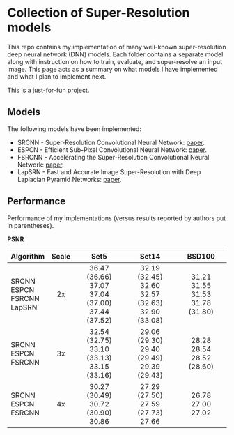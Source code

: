 # Collection of Super-Resolution models
This repo contains my implementation of many well-known super-resolution deep neural network (DNN) models. Each folder contains a separate model along with instruction on how to train, evaluate, and super-resolve an input image. This page acts as a summary on what models I have implemented and what I plan to implement next.

This is a just-for-fun project.

## Models
The following models have been implemented:
* SRCNN - Super-Resolution Convolutional Neural Network: [paper](https://arxiv.org/pdf/1501.00092.pdf).
* ESPCN - Efficient Sub-Pixel Convolutional Neural Network: [paper](https://www.cv-foundation.org/openaccess/content_cvpr_2016/papers/Shi_Real-Time_Single_Image_CVPR_2016_paper.pdf).
* FSRCNN - Accelerating the Super-Resolution Convolutional Neural Network: [paper](https://arxiv.org/pdf/1608.00367.pdf).
* LapSRN - Fast and Accurate Image Super-Resolution with Deep Laplacian Pyramid Networks: [paper](https://arxiv.org/pdf/1710.01992.pdf).

## Performance

Performance of my implementations (versus results reported by authors put in parentheses).

**PSNR**

| Algorithm | Scale | Set5 | Set14 | BSD100 |
| --------- |:-----:|:----:|:-----:|:------:|
| SRCNN <br> ESPCN <br> FSRCNN <br> LapSRN | 2x | 36.47 (36.66) <br> 37.07 <br> 37.04 (37.00) <br> 37.44 (37.52) | 32.19 (32.45) <br> 32.60 <br> 32.57 (32.63) <br> 32.90 (33.08) | 31.21 <br> 31.55 <br> 31.53 <br> 31.78 (31.80) |
| SRCNN<br>ESPCN<br>FSRCNN | 3x | 32.54 (32.75)<br>33.10 (33.13)<br>33.15 (33.16) | 29.06 (29.30)<br>29.40 (29.49)<br>29.39 (29.43) | 28.28<br>28.54<br>28.52 (28.60) |
| SRCNN<br>ESPCN<br>FSRCNN | 4x | 30.27 (30.49)<br>30.72 (30.90)<br>30.86 | 27.29 (27.50)<br>27.59 (27.73)<br>27.66 | 26.78<br>27.00<br>27.02 |
